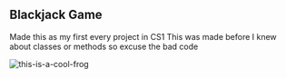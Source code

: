## Blackjack Game

Made this as my first every project in CS1
This was made before I knew about classes or methods so excuse the bad code

![this-is-a-cool-frog](https://user-images.githubusercontent.com/94502545/151381862-ac03cac2-a210-48f5-aef6-1a143cf8eff5.jpg)
